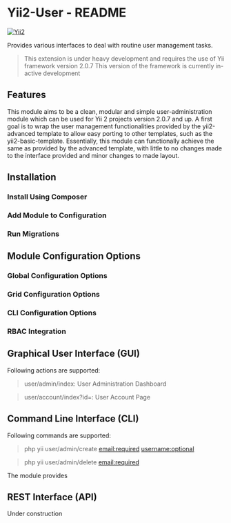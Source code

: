 # Yii2-User - README
[![Yii2](https://img.shields.io/badge/Powered_by-Yii_Framework-green.svg?style=flat)](http://www.yiiframework.com/)

Provides various interfaces to deal with routine user management tasks.

> This extension is under heavy development and requires the use of Yii framework version 2.0.7
> This version of the framework is currently in-active development   

## Features

This module aims to be a clean, modular and simple user-administration module which can be used for Yii 2 projects version 2.0.7 and up.
A first goal is to wrap the user management functionalities provided by the yii2-advanced template to allow easy porting to other templates, such as the yii2-basic-template.
Essentially, this module can functionally achieve the same as provided by the advanced template, with little to no changes made to the interface provided and minor changes to made layout.
 

## Installation

### Install Using Composer

### Add Module to Configuration

### Run Migrations 


## Module Configuration Options

### Global Configuration Options

### Grid Configuration Options

### CLI Configuration Options

### RBAC Integration

## Graphical User Interface (GUI)

Following actions are supported:

> user/admin/index: User Administration Dashboard

> user/account/index?id=<integer>: User Account Page


## Command Line Interface (CLI)

Following commands are supported:

> php yii user/admin/create <email:required> <username:optional>

> php yii user/admin/delete <email:required>

The module provides

## REST Interface (API)

Under construction